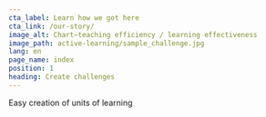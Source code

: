 ```yaml
---
cta_label: Learn how we got here
cta_link: /our-story/
image_alt: Chart—teaching efficiency / learning effectiveness
image_path: active-learning/sample_challenge.jpg
lang: en
page_name: index
position: 1
heading: Create challenges
---
```


Easy creation of units of learning
